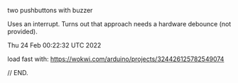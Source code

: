 two pushbuttons with buzzer

Uses an interrupt.  Turns out that approach needs
a hardware debounce (not provided).

Thu 24 Feb 00:22:32 UTC 2022

load fast with:
  https://wokwi.com/arduino/projects/324426125782549074

// END.
